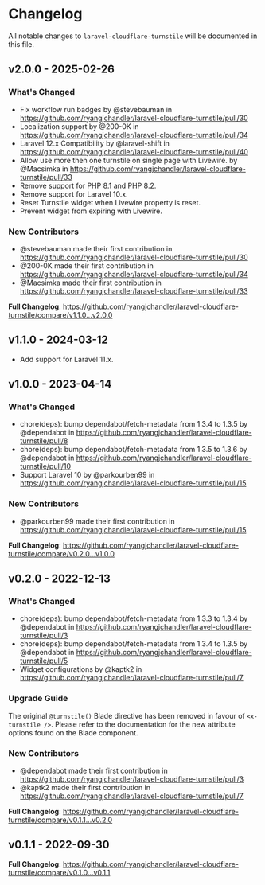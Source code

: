 # Changelog

All notable changes to `laravel-cloudflare-turnstile` will be documented in this file.

## v2.0.0 - 2025-02-26

### What's Changed

* Fix workflow run badges by @stevebauman in https://github.com/ryangjchandler/laravel-cloudflare-turnstile/pull/30
* Localization support by @200-0K in https://github.com/ryangjchandler/laravel-cloudflare-turnstile/pull/34
* Laravel 12.x Compatibility by @laravel-shift in https://github.com/ryangjchandler/laravel-cloudflare-turnstile/pull/40
* Allow use more then one turnstile on single page with Livewire. by @Macsimka in https://github.com/ryangjchandler/laravel-cloudflare-turnstile/pull/33
* Remove support for PHP 8.1 and PHP 8.2.
* Remove support for Laravel 10.x.
* Reset Turnstile widget when Livewire property is reset.
* Prevent widget from expiring with Livewire.

### New Contributors

* @stevebauman made their first contribution in https://github.com/ryangjchandler/laravel-cloudflare-turnstile/pull/30
* @200-0K made their first contribution in https://github.com/ryangjchandler/laravel-cloudflare-turnstile/pull/34
* @Macsimka made their first contribution in https://github.com/ryangjchandler/laravel-cloudflare-turnstile/pull/33

**Full Changelog**: https://github.com/ryangjchandler/laravel-cloudflare-turnstile/compare/v1.1.0...v2.0.0

## v1.1.0 - 2024-03-12

* Add support for Laravel 11.x.

## v1.0.0 - 2023-04-14

### What's Changed

- chore(deps): bump dependabot/fetch-metadata from 1.3.4 to 1.3.5 by @dependabot in https://github.com/ryangjchandler/laravel-cloudflare-turnstile/pull/8
- chore(deps): bump dependabot/fetch-metadata from 1.3.5 to 1.3.6 by @dependabot in https://github.com/ryangjchandler/laravel-cloudflare-turnstile/pull/10
- Support Laravel 10 by @parkourben99 in https://github.com/ryangjchandler/laravel-cloudflare-turnstile/pull/15

### New Contributors

- @parkourben99 made their first contribution in https://github.com/ryangjchandler/laravel-cloudflare-turnstile/pull/15

**Full Changelog**: https://github.com/ryangjchandler/laravel-cloudflare-turnstile/compare/v0.2.0...v1.0.0

## v0.2.0 - 2022-12-13

### What's Changed

- chore(deps): bump dependabot/fetch-metadata from 1.3.3 to 1.3.4 by @dependabot in https://github.com/ryangjchandler/laravel-cloudflare-turnstile/pull/3
- chore(deps): bump dependabot/fetch-metadata from 1.3.4 to 1.3.5 by @dependabot in https://github.com/ryangjchandler/laravel-cloudflare-turnstile/pull/5
- Widget configurations by @kaptk2 in https://github.com/ryangjchandler/laravel-cloudflare-turnstile/pull/7

### Upgrade Guide

The original `@turnstile()` Blade directive has been removed in favour of `<x-turnstile />`. Please refer to the documentation for the new attribute options found on the Blade component.

### New Contributors

- @dependabot made their first contribution in https://github.com/ryangjchandler/laravel-cloudflare-turnstile/pull/3
- @kaptk2 made their first contribution in https://github.com/ryangjchandler/laravel-cloudflare-turnstile/pull/7

**Full Changelog**: https://github.com/ryangjchandler/laravel-cloudflare-turnstile/compare/v0.1.1...v0.2.0

## v0.1.1 - 2022-09-30

**Full Changelog**: https://github.com/ryangjchandler/laravel-cloudflare-turnstile/compare/v0.1.0...v0.1.1
